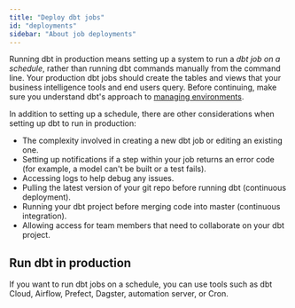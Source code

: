 ```yaml
---
title: "Deploy dbt jobs"
id: "deployments"
sidebar: "About job deployments"
---
```


Running dbt in production means setting up a system to run a _dbt job on a schedule_, rather than running dbt commands manually from the command line. Your production dbt jobs should create the tables and <Term id="view">views</Term> that your business intelligence tools and end users query. Before continuing, make sure you understand dbt's approach to [managing environments](/docs/collaborate/environments/environments-in-dbt).

In addition to setting up a schedule, there are other considerations when setting up dbt to run in production:

* The complexity involved in creating a new dbt job or editing an existing one.
* Setting up notifications if a step within your job returns an error code (for example, a model can't be built or a test fails).
* Accessing logs to help debug any issues.
* Pulling the latest version of your git repo before running dbt (continuous deployment).
* Running your dbt project before merging code into master (continuous integration).
* Allowing access for team members that need to collaborate on your dbt project.

## Run dbt in production

If you want to run dbt jobs on a schedule, you can use tools such as dbt Cloud, Airflow, Prefect, Dagster, automation server, or Cron.

<div className="grid--2-col">

<Card
    title="Deploy with dbt Cloud"
    body="We've built dbt Cloud to empower data teams to easily run dbt in production. If you're interested in trying out dbt Cloud, you can sign up for an account."
link="/docs/deploy/dbt-cloud-job"
    icon="dbt-bit"/>

<Card
    title="Deploy with other tools"
    body="We've built dbt Cloud to empower data teams to easily run dbt in production. If you're interested in trying out dbt Cloud, you can sign up for an account."
link="/docs/deploy/deployment-tools"
    icon="pencil-paper"/>    

</div> <br />